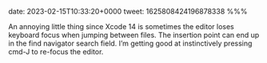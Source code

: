 date: 2023-02-15T10:33:20+0000
tweet: 1625808424196878338
%%%

An annoying little thing since Xcode 14 is sometimes the editor loses keyboard focus when jumping between files. The insertion point can end up in the find navigator search field. I’m getting good at instinctively pressing cmd-J to re-focus the editor.
